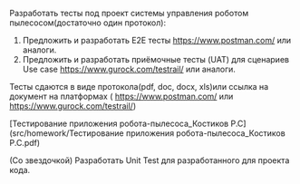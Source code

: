 Разработать тесты под проект системы управления роботом пылесосом(достаточно один протокол):
1) Предложить и разработать E2E тесты https://www.postman.com/ или аналоги.
2) Предложить и разработать приёмочные тесты (UAT) для сценариев Use case https://www.gurock.com/testrail/ или аналоги.

Тесты сдаются в виде протокола(pdf, doc, docx, xls)или ссылка на документ на платформах ( https://www.postman.com/ или 
https://www.gurock.com/testrail/)

[Тестирование приложения робота-пылесоса_Костиков Р.С](src/homework/Тестирование приложения робота-пылесоса_Костиков Р.С.pdf)

(Со звездочкой) Разработать Unit Test для разработанного для проекта кода.